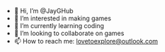 - 👋 Hi, I’m @JayGHub
- 👀 I’m interested in making games
- 🌱 I’m currently learning coding
- 💞️ I’m looking to collaborate on games
- 📫 How to reach me: lovetoexplore@outlook.com

<!---
JayGHub/JayGHub is a ✨ special ✨ repository because its `README.md` (this file) appears on your GitHub profile.
You can click the Preview link to take a look at your changes.
--->
